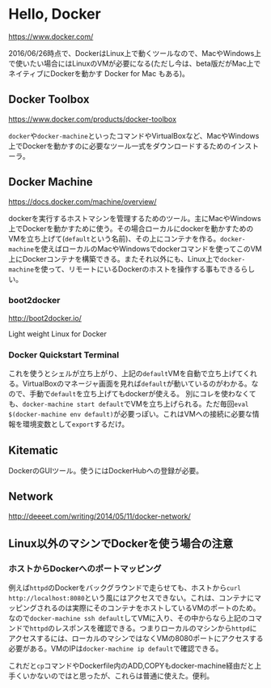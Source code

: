 # Hello, Docker

https://www.docker.com/

2016/06/26時点で、DockerはLinux上で動くツールなので、MacやWindows上で使いたい場合にはLinuxのVMが必要になる(ただし今は、beta版だがMac上でネイティブにDockerを動かす Docker for Mac もある)。

## Docker Toolbox

https://www.docker.com/products/docker-toolbox

`docker`や`docker-machine`といったコマンドやVirtualBoxなど、MacやWindows上でDockerを動かすのに必要なツール一式をダウンロードするためのインストーラ。

## Docker Machine

https://docs.docker.com/machine/overview/

dockerを実行するホストマシンを管理するためのツール。主にMacやWindows上でDockerを動かすために使う。その場合ローカルにdockerを動かすためのVMを立ち上げて(`default`という名前)、その上にコンテナを作る。`docker-machine`を使えばローカルのMacやWindowsでdockerコマンドを使ってこのVM上にDockerコンテナを構築できる。またそれ以外にも、Linux上で`docker-machine`を使って、リモートにいるDockerのホストを操作する事もできるらしい。

### boot2docker

http://boot2docker.io/

Light weight Linux for Docker

### Docker Quickstart Terminal

これを使うとシェルが立ち上がり、上記の`default`VMを自動で立ち上げてくれる。VirtualBoxのマネージャ画面を見れば`default`が動いているのがわかる。なので、手動で`default`を立ち上げてもdockerが使える。
別にコレを使わなくても、`docker-machine start default`でVMを立ち上げられる。ただ毎回`eval $(docker-machine env default)`が必要っぽい。これはVMへの接続に必要な情報を環境変数として`export`するだけ。


## Kitematic

DockerのGUIツール。使うにはDockerHubへの登録が必要。

## Network

http://deeeet.com/writing/2014/05/11/docker-network/

## Linux以外のマシンでDockerを使う場合の注意

### ホストからDockerへのポートマッピング

例えば`httpd`のDockerをバックグラウンドで走らせても、ホストから`curl http://localhost:8080`という風にはアクセスできない。これは、コンテナにマッピングされるのは実際にそのコンテナをホストしているVMのポートのため。なので`docker-machine ssh default`してVMに入り、その中からなら上記のコマンドで`httpd`のレスポンスを確認できる。つまりローカルのマシンから`httpd`にアクセスするには、ローカルのマシンではなくVMの8080ポートにアクセスする必要がある。VMのIPは`docker-machine ip default`で確認できる。

これだと`cp`コマンドやDockerfile内のADD,COPYもdocker-machine経由だと上手くいかないのではと思ったが、これらは普通に使えた。便利。
